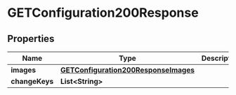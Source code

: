 

# GETConfiguration200Response


## Properties

| Name | Type | Description | Notes |
|------------ | ------------- | ------------- | -------------|
|**images** | [**GETConfiguration200ResponseImages**](GETConfiguration200ResponseImages.md) |  |  [optional] |
|**changeKeys** | **List&lt;String&gt;** |  |  [optional] |




